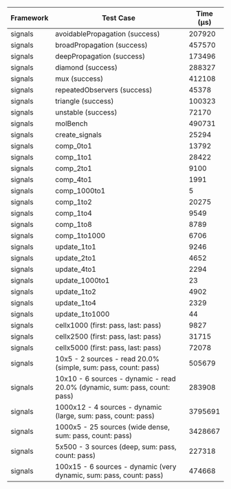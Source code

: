 | Framework | Test Case | Time (μs) |
| --- | --- | --- |
| signals | avoidablePropagation (success) | 207920 |
| signals | broadPropagation (success) | 457570 |
| signals | deepPropagation (success) | 173496 |
| signals | diamond (success) | 288327 |
| signals | mux (success) | 412108 |
| signals | repeatedObservers (success) | 45378 |
| signals | triangle (success) | 100323 |
| signals | unstable (success) | 72170 |
| signals | molBench | 490731 |
| signals | create_signals | 25294 |
| signals | comp_0to1 | 13792 |
| signals | comp_1to1 | 28422 |
| signals | comp_2to1 | 9100 |
| signals | comp_4to1 | 1991 |
| signals | comp_1000to1 | 5 |
| signals | comp_1to2 | 20275 |
| signals | comp_1to4 | 9549 |
| signals | comp_1to8 | 8789 |
| signals | comp_1to1000 | 6706 |
| signals | update_1to1 | 9246 |
| signals | update_2to1 | 4652 |
| signals | update_4to1 | 2294 |
| signals | update_1000to1 | 23 |
| signals | update_1to2 | 4902 |
| signals | update_1to4 | 2329 |
| signals | update_1to1000 | 44 |
| signals | cellx1000 (first: pass, last: pass) | 9827 |
| signals | cellx2500 (first: pass, last: pass) | 31715 |
| signals | cellx5000 (first: pass, last: pass) | 72078 |
| signals | 10x5 - 2 sources - read 20.0% (simple, sum: pass, count: pass) | 505679 |
| signals | 10x10 - 6 sources - dynamic - read 20.0% (dynamic, sum: pass, count: pass) | 283908 |
| signals | 1000x12 - 4 sources - dynamic (large, sum: pass, count: pass) | 3795691 |
| signals | 1000x5 - 25 sources (wide dense, sum: pass, count: pass) | 3428667 |
| signals | 5x500 - 3 sources (deep, sum: pass, count: pass) | 227318 |
| signals | 100x15 - 6 sources - dynamic (very dynamic, sum: pass, count: pass) | 474668 |
